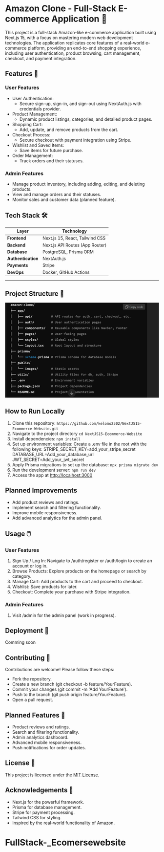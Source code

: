 # Amazon Clone - Full-Stack E-commerce Application 🚀

This project is a full-stack Amazon-like e-commerce application built using Next.js 15, with a focus on mastering modern web development technologies. The application replicates core features of a real-world e-commerce platform, providing an end-to-end shopping experience, including user authentication, product browsing, cart management, checkout, and payment integration.

## Features 🌟

### User Features

- User Authentication:
  - Secure sign-up, sign-in, and sign-out using NextAuth.js with credentials provider.
- Product Management:
  - Dynamic product listings, categories, and detailed product pages.
- Shopping Cart:
  - Add, update, and remove products from the cart.
- Checkout Process:
  - Secure checkout with payment integration using Stripe.
- Wishlist and Saved Items:
  - Save items for future purchase.
- Order Management:
  - Track orders and their statuses.

### Admin Features

- Manage product inventory, including adding, editing, and deleting products.
- View and manage orders and their statuses.
- Monitor sales and customer data (planned feature).

## Tech Stack 🛠️

| **Layer**       | **Technology**                     |
|------------------|------------------------------------|
| **Frontend**     | Next.js 15, React, Tailwind CSS    |
| **Backend**      | Next.js API Routes (App Router)    |
| **Database**     | PostgreSQL, Prisma ORM            |
| **Authentication** | NextAuth.js                     |
| **Payments**     | Stripe                            |
| **DevOps**       | Docker, GitHub Actions            |

---

## Project Structure 📂

![Folder Structure](./public/images/folder_structure.png)

## How to Run Locally

1. Clone this repository:
`https://github.com/kelomo2502/NextJS15-Ecommerce-Website.git`
2. Navigate to the project directory
`cd NextJS15-Ecommerce-Website`
3. Install dependencies:
`npm install`
4. Set up environment variables: Create a .env file in the root with the following keys:
STRIPE_SECRET_KEY=add_your_stripe_secret
DATABASE_URL=Add_your_database_url
JWT_SECRET=Add_your_jwt_secret
5. Apply Prisma migrations to set up the database:
`npx prisma migrate dev`
6. Run the development server:
`npm run dev`
7. Access the app at <http://localhost:3000>

## Planned Improvements

- Add product reviews and ratings.
- Implement search and filtering functionality.
- Improve mobile responsiveness.
- Add advanced analytics for the admin panel.

## Usage 🖱️

### User Features

1. Sign Up / Log In: Navigate to /auth/register or /auth/login to create an account or log in.
2. Browse Products: Explore products on the homepage or search by category.
3. Manage Cart: Add products to the cart and proceed to checkout.
4. Wishlist: Save products for later.
5. Checkout: Complete your purchase with Stripe integration.

### Admin Features

1. Visit /admin for the admin panel (work in progress).

## Deployment 🚀

Comming soon

## Contributing 🤝

Contributions are welcome! Please follow these steps:

- Fork the repository.
- Create a new branch (git checkout -b feature/YourFeature).
- Commit your changes (git commit -m 'Add YourFeature').
- Push to the branch (git push origin feature/YourFeature).
- Open a pull request.

## Planned Features 🚧

- Product reviews and ratings.
- Search and filtering functionality.
- Admin analytics dashboard.
- Advanced mobile responsiveness.
- Push notifications for order updates.

## License 📜

This project is licensed under the [MIT License](LICENSE).

## Acknowledgements 🙌

- Next.js for the powerful framework.
- Prisma for database management.
- Stripe for payment processing.
- Tailwind CSS for styling.
- Inspired by the real-world functionality of Amazon.
# FullStack-_Ecomersewebsite
